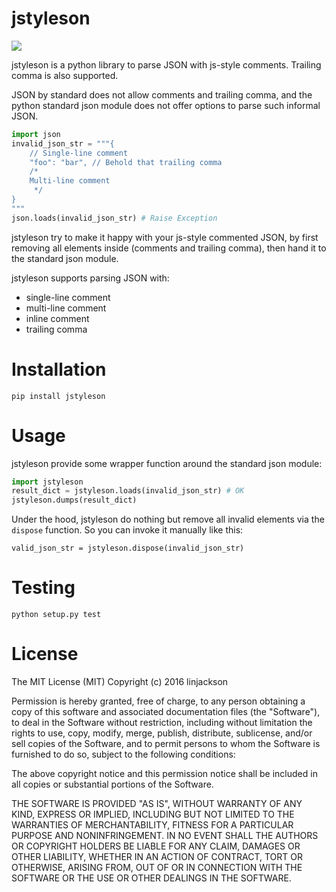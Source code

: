 # jstyleson

![](https://travis-ci.org/linjackson78/jstyleson.svg?branch=master)

jstyleson is a python library to parse JSON with js-style comments. Trailing comma is also supported.

JSON by standard does not allow comments and trailing comma, and the python standard json module does not offer options to parse such informal JSON.

```python
import json
invalid_json_str = """{
    // Single-line comment
    "foo": "bar", // Behold that trailing comma
    /*
    Multi-line comment
     */
}
"""
json.loads(invalid_json_str) # Raise Exception
```

jstyleson try to make it happy with your js-style commented JSON, by first removing all elements inside (comments and trailing comma), then hand it to the standard json module.

jstyleson supports parsing JSON with:

* single-line comment
* multi-line comment
* inline comment
* trailing comma

# Installation

`pip install jstyleson`

# Usage

jstyleson provide some wrapper function around the standard json module:

```python
import jstyleson
result_dict = jstyleson.loads(invalid_json_str) # OK
jstyleson.dumps(result_dict)
```

Under the hood, jstyleson do nothing but remove all invalid elements via the `dispose` function. So you can invoke it manually like this:

`valid_json_str = jstyleson.dispose(invalid_json_str)`

# Testing

`python setup.py test`

# License

The MIT License (MIT)
Copyright (c) 2016 linjackson

Permission is hereby granted, free of charge, to any person obtaining a copy of this software and associated documentation files (the "Software"), to deal in the Software without restriction, including without limitation the rights to use, copy, modify, merge, publish, distribute, sublicense, and/or sell copies of the Software, and to permit persons to whom the Software is furnished to do so, subject to the following conditions:

The above copyright notice and this permission notice shall be included in all copies or substantial portions of the Software.

THE SOFTWARE IS PROVIDED "AS IS", WITHOUT WARRANTY OF ANY KIND, EXPRESS OR IMPLIED, INCLUDING BUT NOT LIMITED TO THE WARRANTIES OF MERCHANTABILITY, FITNESS FOR A PARTICULAR PURPOSE AND NONINFRINGEMENT. IN NO EVENT SHALL THE AUTHORS OR COPYRIGHT HOLDERS BE LIABLE FOR ANY CLAIM, DAMAGES OR OTHER LIABILITY, WHETHER IN AN ACTION OF CONTRACT, TORT OR OTHERWISE, ARISING FROM, OUT OF OR IN CONNECTION WITH THE SOFTWARE OR THE USE OR OTHER DEALINGS IN THE SOFTWARE.
